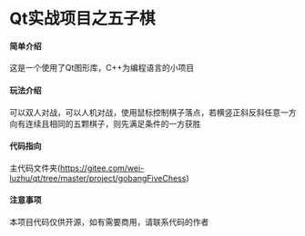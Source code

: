 # Qt实战项目之五子棋


#### 简单介绍
这是一个使用了Qt图形库，C++为编程语言的小项目




#### 玩法介绍
可以双人对战，可以人机对战，使用鼠标控制棋子落点，若横竖正斜反斜任意一方向有连续且相同的五颗棋子，则先满足条件的一方获胜



#### 代码指向

主代码文件夹(https://gitee.com/wei-luzhu/qt/tree/master/project/gobangFiveChess)

#### 注意事项

本项目代码仅供开源，如有需要商用，请联系代码的作者